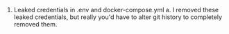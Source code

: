 1. Leaked credentials in .env and docker-compose.yml
   a. I removed these leaked credentials, but really you'd have to alter git history to completely removed them.

